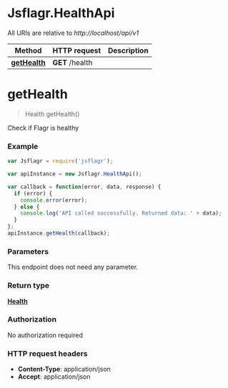 # Jsflagr.HealthApi

All URIs are relative to *http://localhost/api/v1*

Method | HTTP request | Description
------------- | ------------- | -------------
[**getHealth**](HealthApi.md#getHealth) | **GET** /health | 


<a name="getHealth"></a>
# **getHealth**
> Health getHealth()



Check if Flagr is healthy

### Example
```javascript
var Jsflagr = require('jsflagr');

var apiInstance = new Jsflagr.HealthApi();

var callback = function(error, data, response) {
  if (error) {
    console.error(error);
  } else {
    console.log('API called successfully. Returned data: ' + data);
  }
};
apiInstance.getHealth(callback);
```

### Parameters
This endpoint does not need any parameter.

### Return type

[**Health**](Health.md)

### Authorization

No authorization required

### HTTP request headers

 - **Content-Type**: application/json
 - **Accept**: application/json

